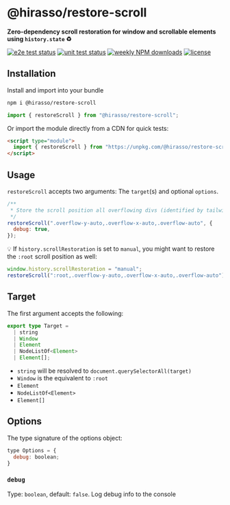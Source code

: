 # @hirasso/restore-scroll

**Zero-dependency scroll restoration for window and scrollable elements using `history.state` ♻️**

[![e2e test status](https://img.shields.io/github/actions/workflow/status/hirasso/restore-scroll/e2e-tests.yml?branch=main&label=e2e%20tests)](https://github.com/hirasso/restore-scroll/actions/workflows/e2e-tests.yml)
[![unit test status](https://img.shields.io/github/actions/workflow/status/hirasso/restore-scroll/unit-tests.yml?branch=main&label=unit%20tests)](https://github.com/hirasso/restore-scroll/actions/workflows/unit-tests.yml)
[![weekly NPM downloads](https://img.shields.io/npm/dw/restore-scroll)](https://www.npmjs.com/package/restore-scroll)
[![license](https://img.shields.io/github/license/hirasso/restore-scroll)](https://github.com/hirasso/restore-scroll/blob/main/LICENSE)

<!--## Demo

[restore-scroll.js.org](https://restore-scroll.js.org)-->

## Installation

Install and import into your bundle

```bash
npm i @hirasso/restore-scroll
```

```js
import { restoreScroll } from "@hirasso/restore-scroll";
```

Or import the module directly from a CDN for quick tests:

```html
<script type="module">
  import { restoreScroll } from "https://unpkg.com/@hirasso/restore-scroll@0?module";
</script>
```

## Usage

`restoreScroll` accepts two arguments: The `target`(s) and optional `options`.

```js
/**
 * Store the scroll position all overflowing divs (identified by tailwind classes in this case):
 */
restoreScroll(".overflow-y-auto,.overflow-x-auto,.overflow-auto", {
  debug: true,
});
```

💡 If `history.scrollRestoration` is set to `manual`, you might want to restore the `:root` scroll position as well:

```js
window.history.scrollRestoration = "manual";
restoreScroll(":root,.overflow-y-auto,.overflow-x-auto,.overflow-auto");
```

## Target

The first argument accepts the following:

```ts
export type Target =
  | string
  | Window
  | Element
  | NodeListOf<Element>
  | Element[];
```

- `string` will be resolved to `document.querySelectorAll(target)`
- `Window` is the equivalent to `:root`
- `Element`
- `NodeListOf<Element>`
- `Element[]`

## Options

The type signature of the options object:

```js
type Options = {
  debug: boolean;
}
```

### `debug`

Type: `boolean`, default: `false`. Log debug info to the console
